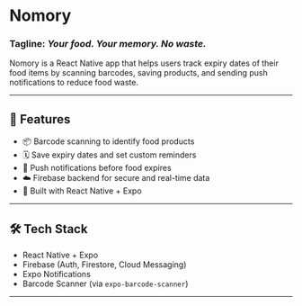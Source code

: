 # Nomory

### Tagline: *Your food. Your memory. No waste.*

Nomory is a React Native app that helps users track expiry dates of their food items by scanning barcodes, saving products, and sending push notifications to reduce food waste.

---

## 🚀 Features
- 📦 Barcode scanning to identify food products
- 🗓️ Save expiry dates and set custom reminders
- 🔔 Push notifications before food expires
- ☁️ Firebase backend for secure and real-time data
- 📱 Built with React Native + Expo

---

## 🛠️ Tech Stack
- React Native + Expo
- Firebase (Auth, Firestore, Cloud Messaging)
- Expo Notifications
- Barcode Scanner (via `expo-barcode-scanner`)

---